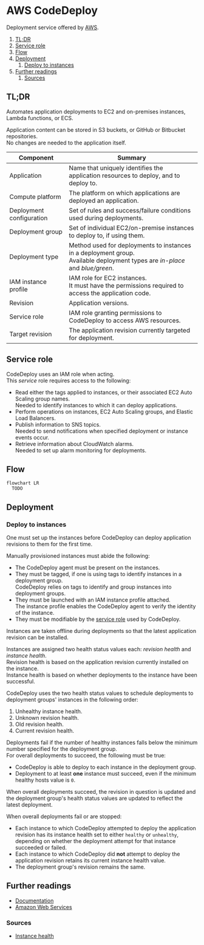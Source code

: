 # AWS CodeDeploy

Deployment service offered by [AWS][amazon web services].

1. [TL;DR](#tldr)
1. [Service role](#service-role)
1. [Flow](#flow)
1. [Deployment](#deployment)
   1. [Deploy to instances](#deploy-to-instances)
1. [Further readings](#further-readings)
   1. [Sources](#sources)

## TL;DR

Automates application deployments to EC2 and on-premises instances, Lambda functions, or ECS.

Application content can be stored in S3 buckets, or GitHub or Bitbucket repositories.<br/>
No changes are needed to the application itself.

| Component                | Summary                                                                                                                         |
| ------------------------ | ------------------------------------------------------------------------------------------------------------------------------- |
| Application              | Name that uniquely identifies the application resources to deploy, and to deploy to.                                            |
| Compute platform         | The platform on which applications are deployed an application.                                                                 |
| Deployment configuration | Set of rules and success/failure conditions used during deployments.                                                            |
| Deployment group         | Set of individual EC2/on-premise instances to deploy to, if using them.                                                         |
| Deployment type          | Method used for deployments to instances in a deployment group.<br/>Available deployment types are _in-place_ and _blue/green_. |
| IAM instance profile     | IAM role for EC2 instances.<br/>It must have the permissions required to access the application code.                           |
| Revision                 | Application versions.                                                                                                           |
| Service role             | IAM role granting permissions to CodeDeploy to access AWS resources.                                                            |
| Target revision          | The application revision currently targeted for deployment.                                                                     |

<!-- Uncomment if used
<details>
  <summary>Setup</summary>

```sh
```

</details>
-->

<!-- Uncomment if used
<details>
  <summary>Usage</summary>

```sh
```

</details>
-->

<!-- Uncomment if used
<details>
  <summary>Real world use cases</summary>

```sh
```

</details>
-->

## Service role

CodeDeploy uses an IAM role when acting.<br/>
This _service_ role requires access to the following:

- Read either the tags applied to instances, or their associated EC2 Auto Scaling group names.<br/>
  Needed to identify instances to which it can deploy applications.
- Perform operations on instances, EC2 Auto Scaling groups, and Elastic Load Balancers.
- Publish information to SNS topics.<br/>
  Needed to send notifications when specified deployment or instance events occur.
- Retrieve information about CloudWatch alarms.<br/>
  Needed to set up alarm monitoring for deployments.

## Flow

```mermaid
flowchart LR
  TODO
```

## Deployment

### Deploy to instances

One must set up the instances before CodeDeploy can deploy application revisions to them for the first time.

Manually provisioned instances must abide the following:

- The CodeDeploy agent must be present on the instances.
- They must be tagged, if one is using tags to identify instances in a deployment group.<br/>
  CodeDeploy relies on tags to identify and group instances into deployment groups.
- They must be launched with an IAM instance profile attached.<br/>
  The instance profile enables the CodeDeploy agent to verify the identity of the instance.
- They must be modifiable by the [service role] used by CodeDeploy.

Instances are taken offline during deployments so that the latest application revision can be installed.

Instances are assigned two health status values each: _revision health_ and _instance health_.<br/>
Revision health is based on the application revision currently installed on the instance.<br/>
Instance health is based on whether deployments to the instance have been successful.

CodeDeploy uses the two health status values to schedule deployments to deployment groups' instances in the following
order:

1. Unhealthy instance health.
1. Unknown revision health.
1. Old revision health.
1. Current revision health.

Deployments fail if the number of healthy instances falls below the minimum number specified for the deployment
group.<br/>
For overall deployments to succeed, the following must be true:

- CodeDeploy is able to deploy to each instance in the deployment group.
- Deployment to at least **one** instance must succeed, even if the minimum healthy hosts value is `0`.

When overall deployments succeed, the revision in question is updated and the deployment group's health status values
are updated to reflect the latest deployment.

When overall deployments fail or are stopped:

- Each instance to which CodeDeploy attempted to deploy the application revision has its instance health set to either
  `healthy` or `unhealthy`, depending on whether the deployment attempt for that instance succeeded or failed.
- Each instance to which CodeDeploy did **not** attempt to deploy the application revision retains its current instance
  health value.
- The deployment group's revision remains the same.

## Further readings

- [Documentation]
- [Amazon Web Services]

### Sources

- [Instance health]

<!--
  Reference
  ═╬═Time══
  -->

<!-- In-article sections -->
[service role]: #service-role

<!-- Knowledge base -->
[amazon web services]: README.md

<!-- Files -->
<!-- Upstream -->
[documentation]: https://docs.aws.amazon.com/codedeploy/latest/userguide/welcome.html
[instance health]: https://docs.aws.amazon.com/codedeploy/latest/userguide/instances-health.html

<!-- Others -->
